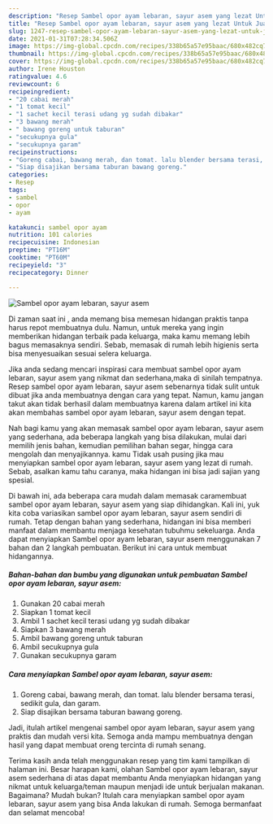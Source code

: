 ```yaml
---
description: "Resep Sambel opor ayam lebaran, sayur asem yang lezat Untuk Jualan"
title: "Resep Sambel opor ayam lebaran, sayur asem yang lezat Untuk Jualan"
slug: 1247-resep-sambel-opor-ayam-lebaran-sayur-asem-yang-lezat-untuk-jualan
date: 2021-01-31T07:28:34.506Z
image: https://img-global.cpcdn.com/recipes/338b65a57e95baac/680x482cq70/sambel-opor-ayam-lebaran-sayur-asem-foto-resep-utama.jpg
thumbnail: https://img-global.cpcdn.com/recipes/338b65a57e95baac/680x482cq70/sambel-opor-ayam-lebaran-sayur-asem-foto-resep-utama.jpg
cover: https://img-global.cpcdn.com/recipes/338b65a57e95baac/680x482cq70/sambel-opor-ayam-lebaran-sayur-asem-foto-resep-utama.jpg
author: Irene Houston
ratingvalue: 4.6
reviewcount: 6
recipeingredient:
- "20 cabai merah"
- "1 tomat kecil"
- "1 sachet kecil terasi udang yg sudah dibakar"
- "3 bawang merah"
- " bawang goreng untuk taburan"
- "secukupnya gula"
- "secukupnya garam"
recipeinstructions:
- "Goreng cabai, bawang merah, dan tomat. lalu blender bersama terasi, sedikit gula, dan garam."
- "Siap disajikan bersama taburan bawang goreng."
categories:
- Resep
tags:
- sambel
- opor
- ayam

katakunci: sambel opor ayam 
nutrition: 101 calories
recipecuisine: Indonesian
preptime: "PT16M"
cooktime: "PT60M"
recipeyield: "3"
recipecategory: Dinner

---
```



![Sambel opor ayam lebaran, sayur asem](https://img-global.cpcdn.com/recipes/338b65a57e95baac/680x482cq70/sambel-opor-ayam-lebaran-sayur-asem-foto-resep-utama.jpg)

Di zaman  saat ini , anda memang bisa memesan hidangan praktis tanpa harus repot membuatnya dulu. Namun, untuk mereka yang ingin memberikan hidangan terbaik pada keluarga, maka kamu memang lebih bagus memasaknya sendiri. Sebab, memasak di rumah lebih higienis serta bisa menyesuaikan sesuai selera keluarga.

Jika anda sedang mencari inspirasi cara membuat sambel opor ayam lebaran, sayur asem yang nikmat dan sederhana,maka di sinilah tempatnya. Resep sambel opor ayam lebaran, sayur asem  sebenarnya tidak sulit untuk dibuat jika anda membuatnya dengan cara yang tepat. Namun, kamu jangan takut akan tidak berhasil dalam membuatnya 
karena dalam artikel ini kita akan membahas sambel opor ayam lebaran, sayur asem dengan tepat.  



Nah bagi kamu yang akan memasak sambel opor ayam lebaran, sayur asem yang sederhana, ada beberapa langkah yang bisa dilakukan, mulai dari memilih jenis bahan, kemudian pemilihan bahan segar, hingga cara mengolah dan menyajikannya. kamu Tidak usah pusing jika mau menyiapkan sambel opor ayam lebaran, sayur asem yang lezat di rumah. Sebab, asalkan kamu  tahu caranya, maka hidangan ini bisa jadi sajian yang spesial.

Di bawah ini, ada beberapa cara mudah dalam memasak caramembuat sambel opor ayam lebaran, sayur asem yang siap dihidangkan. Kali ini, yuk kita coba variasikan sambel opor ayam lebaran, sayur asem sendiri di rumah. Tetap dengan bahan yang sederhana, hidangan ini bisa memberi manfaat dalam membantu menjaga kesehatan tubuhmu sekeluarga. Anda dapat menyiapkan Sambel opor ayam lebaran, sayur asem menggunakan 7 bahan dan 2 langkah pembuatan. Berikut ini cara untuk membuat hidangannya.

<!--inarticleads1-->

##### Bahan-bahan dan bumbu yang digunakan untuk pembuatan Sambel opor ayam lebaran, sayur asem:

1. Gunakan 20 cabai merah
1. Siapkan 1 tomat kecil
1. Ambil 1 sachet kecil terasi udang yg sudah dibakar
1. Siapkan 3 bawang merah
1. Ambil  bawang goreng untuk taburan
1. Ambil secukupnya gula
1. Gunakan secukupnya garam




<!--inarticleads2-->

##### Cara menyiapkan Sambel opor ayam lebaran, sayur asem:

1. Goreng cabai, bawang merah, dan tomat. lalu blender bersama terasi, sedikit gula, dan garam.
1. Siap disajikan bersama taburan bawang goreng.




Jadi, itulah artikel mengenai  sambel opor ayam lebaran, sayur asem  yang praktis dan mudah versi kita. Semoga anda mampu membuatnya dengan hasil yang dapat membuat oreng tercinta di rumah senang. 

Terima kasih anda telah menggunakan resep yang tim kami tampilkan di halaman ini. Besar harapan kami, olahan  Sambel opor ayam lebaran, sayur asem sederhana di atas dapat membantu Anda menyiapkan hidangan yang nikmat untuk keluarga/teman maupun menjadi ide untuk berjualan makanan. Bagaimana? Mudah bukan? Itulah cara menyiapkan sambel opor ayam lebaran, sayur asem yang bisa Anda lakukan di rumah. Semoga bermanfaat dan selamat mencoba!

